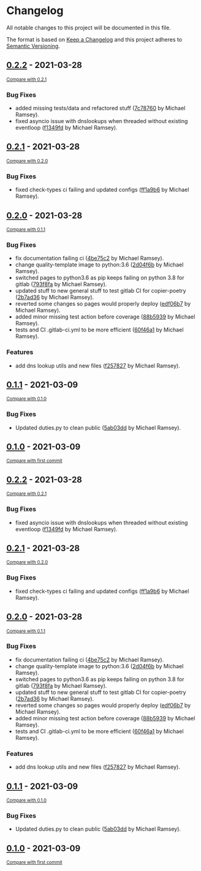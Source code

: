 # Changelog
All notable changes to this project will be documented in this file.

The format is based on [Keep a Changelog](http://keepachangelog.com/en/1.0.0/)
and this project adheres to [Semantic Versioning](http://semver.org/spec/v2.0.0.html).

<!-- insertion marker -->
## [0.2.2](https://gitlab.com/mikeramsey/wizard-domaininfo/tags/0.2.2) - 2021-03-28

<small>[Compare with 0.2.1](https://gitlab.com/mikeramsey/wizard-domaininfo/compare/0.2.1...0.2.2)</small>

### Bug Fixes
- added missing tests/data and refactored stuff ([7c78760](https://gitlab.com/mikeramsey/wizard-domaininfo/commit/7c7876002a91667f765ec7dc6280545a48b7118e) by Michael Ramsey).
- fixed asyncio issue with dnslookups when threaded without existing eventloop ([f1349fd](https://gitlab.com/mikeramsey/wizard-domaininfo/commit/f1349fd849805e3570f6319dbeae10d343ef0736) by Michael Ramsey).

## [0.2.1](https://gitlab.com/mikeramsey/wizard-domaininfo/tags/0.2.1) - 2021-03-28

<small>[Compare with 0.2.0](https://gitlab.com/mikeramsey/wizard-domaininfo/compare/0.2.0...0.2.1)</small>

### Bug Fixes
- fixed check-types ci failing and updated configs ([ff1a9b6](https://gitlab.com/mikeramsey/wizard-domaininfo/commit/ff1a9b6c3d3dd32902f1bc2b0c9b1322d47e9150) by Michael Ramsey).

## [0.2.0](https://gitlab.com/mikeramsey/wizard-domaininfo/tags/0.2.0) - 2021-03-28

<small>[Compare with 0.1.1](https://gitlab.com/mikeramsey/wizard-domaininfo/compare/0.1.1...0.2.0)</small>

### Bug Fixes
- fix documentation failing ci ([4be75c2](https://gitlab.com/mikeramsey/wizard-domaininfo/commit/4be75c2bf3d922696d97dd79993db2dd20f73c5a) by Michael Ramsey).
- change quality-template image to python:3.6 ([2d04f6b](https://gitlab.com/mikeramsey/wizard-domaininfo/commit/2d04f6b7965ae52f8b25e8e786002d6e833bdcbe) by Michael Ramsey).
- switched pages to python3.6 as pip keeps failing on python 3.8 for gitlab ([793f8fa](https://gitlab.com/mikeramsey/wizard-domaininfo/commit/793f8fa2e687a44d5dfab96a410dabf97872d7ed) by Michael Ramsey).
- updated stuff to new general stuff to test gitlab CI for copier-poetry ([2b7ad36](https://gitlab.com/mikeramsey/wizard-domaininfo/commit/2b7ad364531283b5a633661cfbc1657354f51afa) by Michael Ramsey).
- reverted some changes so pages would properly deploy ([edf06b7](https://gitlab.com/mikeramsey/wizard-domaininfo/commit/edf06b73b3de22dbded3b6f49fc1093db07cc1c4) by Michael Ramsey).
- added minor missing test action before coverage ([88b5939](https://gitlab.com/mikeramsey/wizard-domaininfo/commit/88b593906eb5bfd96aa28553d2553ea589e547c5) by Michael Ramsey).
- tests and CI .gitlab-ci.yml to be more efficient ([60f46a1](https://gitlab.com/mikeramsey/wizard-domaininfo/commit/60f46a18219c047a6b4d3d68c7eead897b79dca4) by Michael Ramsey).

### Features
- add dns lookup utils and new files ([f257827](https://gitlab.com/mikeramsey/wizard-domaininfo/commit/f257827eae87d535bbb3930b76a755c28e1a1ac9) by Michael Ramsey).

## [0.1.1](https://gitlab.com/mikeramsey/wizard-domaininfo/tags/0.1.1) - 2021-03-09

<small>[Compare with 0.1.0](https://gitlab.com/mikeramsey/wizard-domaininfo/compare/0.1.0...0.1.1)</small>

### Bug Fixes
- Updated duties.py to clean public ([5ab03dd](https://gitlab.com/mikeramsey/wizard-domaininfo/commit/5ab03dd793bc6bb1980947c08a6c4d4186fe428f) by Michael Ramsey).

## [0.1.0](https://gitlab.com/mikeramsey/wizard-domaininfo/tags/0.1.0) - 2021-03-09

<small>[Compare with first commit](https://gitlab.com/mikeramsey/wizard-domaininfo/compare/b1b7ca3d1258efd0456dc46f62cb6cdddb45b060...0.1.0)</small>


## [0.2.2](https://gitlab.com/mikeramsey/wizard-domaininfo/tags/0.2.2) - 2021-03-28

<small>[Compare with 0.2.1](https://gitlab.com/mikeramsey/wizard-domaininfo/compare/0.2.1...0.2.2)</small>

### Bug Fixes
- fixed asyncio issue with dnslookups when threaded without existing eventloop ([f1349fd](https://gitlab.com/mikeramsey/wizard-domaininfo/commit/f1349fd849805e3570f6319dbeae10d343ef0736) by Michael Ramsey).


## [0.2.1](https://gitlab.com/mikeramsey/wizard-domaininfo/tags/0.2.1) - 2021-03-28

<small>[Compare with 0.2.0](https://gitlab.com/mikeramsey/wizard-domaininfo/compare/0.2.0...0.2.1)</small>

### Bug Fixes
- fixed check-types ci failing and updated configs ([ff1a9b6](https://gitlab.com/mikeramsey/wizard-domaininfo/commit/ff1a9b6c3d3dd32902f1bc2b0c9b1322d47e9150) by Michael Ramsey).


## [0.2.0](https://gitlab.com/mikeramsey/wizard-domaininfo/tags/0.2.0) - 2021-03-28

<small>[Compare with 0.1.1](https://gitlab.com/mikeramsey/wizard-domaininfo/compare/0.1.1...0.2.0)</small>

### Bug Fixes
- fix documentation failing ci ([4be75c2](https://gitlab.com/mikeramsey/wizard-domaininfo/commit/4be75c2bf3d922696d97dd79993db2dd20f73c5a) by Michael Ramsey).
- change quality-template image to python:3.6 ([2d04f6b](https://gitlab.com/mikeramsey/wizard-domaininfo/commit/2d04f6b7965ae52f8b25e8e786002d6e833bdcbe) by Michael Ramsey).
- switched pages to python3.6 as pip keeps failing on python 3.8 for gitlab ([793f8fa](https://gitlab.com/mikeramsey/wizard-domaininfo/commit/793f8fa2e687a44d5dfab96a410dabf97872d7ed) by Michael Ramsey).
- updated stuff to new general stuff to test gitlab CI for copier-poetry ([2b7ad36](https://gitlab.com/mikeramsey/wizard-domaininfo/commit/2b7ad364531283b5a633661cfbc1657354f51afa) by Michael Ramsey).
- reverted some changes so pages would properly deploy ([edf06b7](https://gitlab.com/mikeramsey/wizard-domaininfo/commit/edf06b73b3de22dbded3b6f49fc1093db07cc1c4) by Michael Ramsey).
- added minor missing test action before coverage ([88b5939](https://gitlab.com/mikeramsey/wizard-domaininfo/commit/88b593906eb5bfd96aa28553d2553ea589e547c5) by Michael Ramsey).
- tests and CI .gitlab-ci.yml to be more efficient ([60f46a1](https://gitlab.com/mikeramsey/wizard-domaininfo/commit/60f46a18219c047a6b4d3d68c7eead897b79dca4) by Michael Ramsey).

### Features
- add dns lookup utils and new files ([f257827](https://gitlab.com/mikeramsey/wizard-domaininfo/commit/f257827eae87d535bbb3930b76a755c28e1a1ac9) by Michael Ramsey).


## [0.1.1](https://gitlab.com/mikeramsey/wizard-domaininfo/tags/0.1.1) - 2021-03-09

<small>[Compare with 0.1.0](https://gitlab.com/mikeramsey/wizard-domaininfo/compare/0.1.0...0.1.1)</small>

### Bug Fixes
- Updated duties.py to clean public ([5ab03dd](https://gitlab.com/mikeramsey/wizard-domaininfo/commit/5ab03dd793bc6bb1980947c08a6c4d4186fe428f) by Michael Ramsey).


## [0.1.0](https://gitlab.com/mikeramsey/wizard-domaininfo/tags/0.1.0) - 2021-03-09

<small>[Compare with first commit](https://gitlab.com/mikeramsey/wizard-domaininfo/compare/b1b7ca3d1258efd0456dc46f62cb6cdddb45b060...0.1.0)</small>
